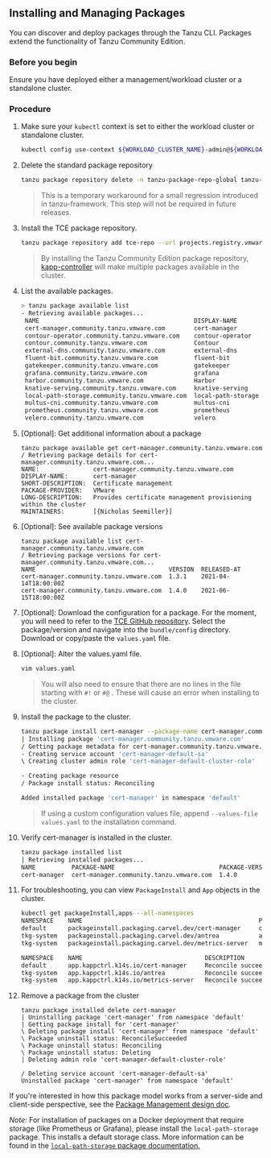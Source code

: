 ## Installing and Managing Packages
You can discover and deploy packages through the Tanzu CLI. Packages extend the functionality of Tanzu Community Edition.

### Before you begin
Ensure you have deployed either a management/workload cluster or a standalone cluster.

### Procedure

1. Make sure your `kubectl` context is set to either the workload cluster or standalone cluster.

    ```sh
    kubectl config use-context ${WORKLOAD_CLUSTER_NAME}-admin@${WORKLOAD_CLUSTER_NAME}
    ```

1. Delete the standard package repository


    ```sh
    tanzu package repository delete -n tanzu-package-repo-global tanzu-standard
    ```

    > This is a temporary workaround for a small regression introduced in
    > tanzu-framework. This step will not be required in future releases.


1. Install the TCE package repository.

    ```sh
    tanzu package repository add tce-repo --url projects.registry.vmware.com/tce/main:stable
    ```

   > By installing the Tanzu Community Edition package repository, [kapp-controller](https://carvel.dev/kapp-controller/) will make multiple packages available in the cluster.

1. List the available packages.

    ```sh
    > tanzu package available list
    - Retrieving available packages...
     NAME                                           DISPLAY-NAME        SHORT-DESCRIPTION
     cert-manager.community.tanzu.vmware.com        cert-manager        Certificate management
     contour-operator.community.tanzu.vmware.com    contour-operator    Layer 7 Ingress
     contour.community.tanzu.vmware.com             Contour             An ingress controller
     external-dns.community.tanzu.vmware.com        external-dns        This package provides DNS...
     fluent-bit.community.tanzu.vmware.com          fluent-bit          Fluent Bit is a fast Log Processor and...
     gatekeeper.community.tanzu.vmware.com          gatekeeper          policy management
     grafana.community.tanzu.vmware.com             grafana             Visualization and analytics software
     harbor.community.tanzu.vmware.com              Harbor              OCI Registry
     knative-serving.community.tanzu.vmware.com     knative-serving     Knative Serving builds on Kubernetes to...
     local-path-storage.community.tanzu.vmware.com  local-path-storage  This package provides local path node...
     multus-cni.community.tanzu.vmware.com          multus-cni          This package provides the ability for...
     prometheus.community.tanzu.vmware.com          prometheus          A time series database for your metrics
     velero.community.tanzu.vmware.com              velero              Disaster recovery capabilities
   ```

1. [Optional]: Get additional information about a package

    ```shell
    tanzu package available get cert-manager.community.tanzu.vmware.com
    / Retrieving package details for cert-manager.community.tanzu.vmware.com...
    NAME:               cert-manager.community.tanzu.vmware.com
    DISPLAY-NAME:       cert-manager
    SHORT-DESCRIPTION:  Certificate management
    PACKAGE-PROVIDER:   VMware
    LONG-DESCRIPTION:   Provides certificate management provisioning within the cluster
    MAINTAINERS:        [{Nicholas Seemiller}]
    ```

1. [Optional]: See available package versions

    ```shell
    tanzu package available list cert-manager.community.tanzu.vmware.com
    / Retrieving package versions for cert-manager.community.tanzu.vmware.com...
    NAME                                     VERSION  RELEASED-AT
    cert-manager.community.tanzu.vmware.com  1.3.1    2021-04-14T18:00:00Z
    cert-manager.community.tanzu.vmware.com  1.4.0    2021-06-15T18:00:00Z
    ```

1. [Optional]: Download the configuration for a package. For the moment, you will need to refer to the
   [TCE GitHub repository](https://github.com/vmware-tanzu/community-edition/tree/main/addons/packages). Select the package/version
   and navigate into the `bundle/config` directory. Download or copy/paste the `values.yaml` file.

1. [Optional]: Alter the values.yaml file.

   ```sh
   vim values.yaml
   ```

   > You will also need to ensure that there are no lines in the file starting with `#!` or `#@` . These will cause an error when installing to the cluster.

1. Install the package to the cluster.

    ```sh
    tanzu package install cert-manager --package-name cert-manager.community.tanzu.vmware.com --version 1.4.0
    | Installing package 'cert-manager.community.tanzu.vmware.com'
    / Getting package metadata for cert-manager.community.tanzu.vmware.com
    - Creating service account 'cert-manager-default-sa'
    \ Creating cluster admin role 'cert-manager-default-cluster-role'

    - Creating package resource
    / Package install status: Reconciling

    Added installed package 'cert-manager' in namespace 'default'
    ```

   > If using a custom configuration values file, append `--values-file values.yaml` to the installation command.

1. Verify cert-manager is installed in the cluster.

     ```sh
     tanzu package installed list
     | Retrieving installed packages...
     NAME          PACKAGE-NAME                             PACKAGE-VERSION  STATUS
     cert-manager  cert-manager.community.tanzu.vmware.com  1.4.0            Reconcile succeeded
     ```

1. For troubleshooting, you can view `PackageInstall` and `App` objects in the cluster.

     ```sh
     kubectl get packageInstall,apps --all-namespaces
     NAMESPACE    NAME                                                 PACKAGE NAME                              PACKAGE VERSION                    DESCRIPTION           AGE
     default      packageinstall.packaging.carvel.dev/cert-manager     cert-manager.community.tanzu.vmware.com   1.4.0                              Reconcile succeeded   18m
     tkg-system   packageinstall.packaging.carvel.dev/antrea           antrea.tanzu.vmware.com                   0.13.3+vmware.1-tkg.1-zshippable   Reconcile succeeded   17d
     tkg-system   packageinstall.packaging.carvel.dev/metrics-server   metrics-server.tanzu.vmware.com           0.4.0+vmware.1-tkg.1-zshippable    Reconcile succeeded   17d

     NAMESPACE    NAME                                  DESCRIPTION           SINCE-DEPLOY   AGE
     default      app.kappctrl.k14s.io/cert-manager     Reconcile succeeded   12s            18m
     tkg-system   app.kappctrl.k14s.io/antrea           Reconcile succeeded   24s            17d
     tkg-system   app.kappctrl.k14s.io/metrics-server   Reconcile succeeded   28s            17d
     ```

1. Remove a package from the cluster

     ```shell
     tanzu package installed delete cert-manager
     | Uninstalling package 'cert-manager' from namespace 'default'
     | Getting package install for 'cert-manager'
     \ Deleting package install 'cert-manager' from namespace 'default'
     \ Package uninstall status: ReconcileSucceeded
     \ Package uninstall status: Reconciling
     \ Package uninstall status: Deleting
     | Deleting admin role 'cert-manager-default-cluster-role'

     / Deleting service account 'cert-manager-default-sa'
     Uninstalled package 'cert-manager' from namespace 'default'
     ```
     
If you're interested in how this package model works from a server-side and client-side perspective, see the
[Package Management design doc](./designs/package-management.md).

_Note:_ For installation of packages on a Docker deployment that require storage
(like Prometheus or Grafana), please install the `local-path-storage` package.
This installs a default storage class.
More information can be found in the [`local-path-storage` package documentation.](../latest/local-path-storage-config.md)
